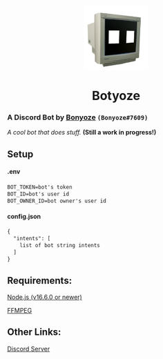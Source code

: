 <p align="center"><img width="150" height="150" src="https://raw.githubusercontent.com/Bonyoze/discordjs-botyoze/main/src/assets/bot_icon.png"></p>
<h1 align="center">Botyoze</h1>

### A Discord Bot by [Bonyoze](https://github.com/bonyoze) `(Bonyoze#7609)`

*A cool bot that does stuff.* **(Still a work in progress!)**

## Setup

#### .env
```
BOT_TOKEN=bot's token
BOT_ID=bot's user id
BOT_OWNER_ID=bot owner's user id
```

#### config.json
```
{
  "intents": [
    list of bot string intents
  ]
}
```

## Requirements:
[Node.js (v16.6.0 or newer)](https://nodejs.org)

[FFMPEG](https://ffmpeg.org/download.html)

## Other Links:
[Discord Server](https://discord.gg/hnf57sjJDP)
